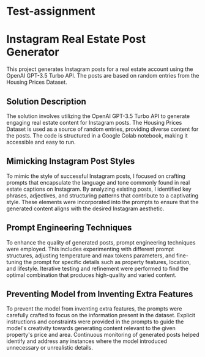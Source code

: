 # Test-assignment

# Instagram Real Estate Post Generator

This project generates Instagram posts for a real estate account using the OpenAI GPT-3.5 Turbo API. The posts are based on random entries from the Housing Prices Dataset.

## Solution Description

The solution involves utilizing the OpenAI GPT-3.5 Turbo API to generate engaging real estate content for Instagram posts. The Housing Prices Dataset is used as a source of random entries, providing diverse content for the posts. The code is structured in a Google Colab notebook, making it accessible and easy to run.

## Mimicking Instagram Post Styles

To mimic the style of successful Instagram posts, I focused on crafting prompts that encapsulate the language and tone commonly found in real estate captions on Instagram. By analyzing existing posts, I identified key phrases, adjectives, and structuring patterns that contribute to a captivating style. These elements were incorporated into the prompts to ensure that the generated content aligns with the desired Instagram aesthetic.

## Prompt Engineering Techniques

To enhance the quality of generated posts, prompt engineering techniques were employed. This includes experimenting with different prompt structures, adjusting temperature and max tokens parameters, and fine-tuning the prompt for specific details such as property features, location, and lifestyle. Iterative testing and refinement were performed to find the optimal combination that produces high-quality and varied content.

## Preventing Model from Inventing Extra Features

To prevent the model from inventing extra features, the prompts were carefully crafted to focus on the information present in the dataset. Explicit instructions and constraints were provided in the prompts to guide the model's creativity towards generating content relevant to the given property's price and area. Continuous monitoring of generated posts helped identify and address any instances where the model introduced unnecessary or unrealistic details.

